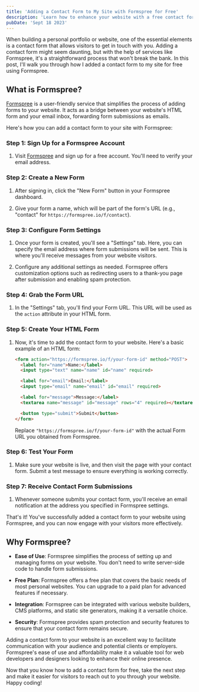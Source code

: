 ```yaml
---
title: 'Adding a Contact Form to My Site with Formspree for Free'
description: 'Learn how to enhance your website with a free contact form using Formspree. Discover step-by-step instructions for integrating a contact form seamlessly, enabling effective communication with your website visitors and potential clients. Simplify the process and enhance your online presence today!'
pubDate: 'Sept 18 2023'
---
```


When building a personal portfolio or website, one of the essential elements is a contact form that allows visitors to get in touch with you. Adding a contact form might seem daunting, but with the help of services like Formspree, it's a straightforward process that won't break the bank. In this post, I'll walk you through how I added a contact form to my site for free using Formspree.

## What is Formspree?

[Formspree](https://formspree.io/) is a user-friendly service that simplifies the process of adding forms to your website. It acts as a bridge between your website's HTML form and your email inbox, forwarding form submissions as emails.

Here's how you can add a contact form to your site with Formspree:

### Step 1: Sign Up for a Formspree Account

1. Visit [Formspree](https://formspree.io/) and sign up for a free account. You'll need to verify your email address.

### Step 2: Create a New Form

1. After signing in, click the "New Form" button in your Formspree dashboard.

2. Give your form a name, which will be part of the form's URL (e.g., "contact" for `https://formspree.io/f/contact`).

### Step 3: Configure Form Settings

1. Once your form is created, you'll see a "Settings" tab. Here, you can specify the email address where form submissions will be sent. This is where you'll receive messages from your website visitors.

2. Configure any additional settings as needed. Formspree offers customization options such as redirecting users to a thank-you page after submission and enabling spam protection.

### Step 4: Grab the Form URL

1. In the "Settings" tab, you'll find your Form URL. This URL will be used as the `action` attribute in your HTML form.

### Step 5: Create Your HTML Form

1. Now, it's time to add the contact form to your website. Here's a basic example of an HTML form:

   ```html
   <form action="https://formspree.io/f/your-form-id" method="POST">
     <label for="name">Name:</label>
     <input type="text" name="name" id="name" required>

     <label for="email">Email:</label>
     <input type="email" name="email" id="email" required>

     <label for="message">Message:</label>
     <textarea name="message" id="message" rows="4" required></textarea>

     <button type="submit">Submit</button>
   </form>
   ```

   Replace `"https://formspree.io/f/your-form-id"` with the actual Form URL you obtained from Formspree.

### Step 6: Test Your Form

1. Make sure your website is live, and then visit the page with your contact form. Submit a test message to ensure everything is working correctly.

### Step 7: Receive Contact Form Submissions

1. Whenever someone submits your contact form, you'll receive an email notification at the address you specified in Formspree settings.

That's it! You've successfully added a contact form to your website using Formspree, and you can now engage with your visitors more effectively.

## Why Formspree?

- **Ease of Use**: Formspree simplifies the process of setting up and managing forms on your website. You don't need to write server-side code to handle form submissions.

- **Free Plan**: Formspree offers a free plan that covers the basic needs of most personal websites. You can upgrade to a paid plan for advanced features if necessary.

- **Integration**: Formspree can be integrated with various website builders, CMS platforms, and static site generators, making it a versatile choice.

- **Security**: Formspree provides spam protection and security features to ensure that your contact form remains secure.

Adding a contact form to your website is an excellent way to facilitate communication with your audience and potential clients or employers. Formspree's ease of use and affordability make it a valuable tool for web developers and designers looking to enhance their online presence.

Now that you know how to add a contact form for free, take the next step and make it easier for visitors to reach out to you through your website. Happy coding!